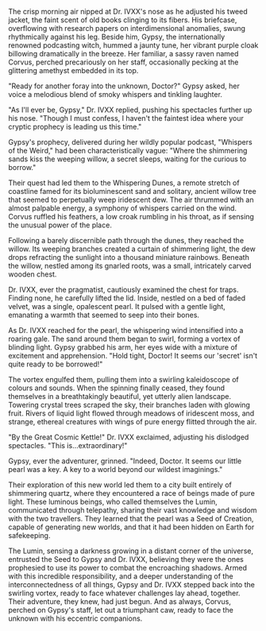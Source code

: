 The crisp morning air nipped at Dr. IVXX's nose as he adjusted his tweed jacket, the faint scent of old books clinging to its fibers. His briefcase, overflowing with research papers on interdimensional anomalies, swung rhythmically against his leg. Beside him, Gypsy, the internationally renowned podcasting witch, hummed a jaunty tune, her vibrant purple cloak billowing dramatically in the breeze.  Her familiar, a sassy raven named Corvus, perched precariously on her staff, occasionally pecking at the glittering amethyst embedded in its top.

"Ready for another foray into the unknown, Doctor?" Gypsy asked, her voice a melodious blend of smoky whispers and tinkling laughter.

"As I'll ever be, Gypsy," Dr. IVXX replied, pushing his spectacles further up his nose. "Though I must confess, I haven't the faintest idea where your cryptic prophecy is leading us this time."

Gypsy's prophecy, delivered during her wildly popular podcast, "Whispers of the Weird," had been characteristically vague: "Where the shimmering sands kiss the weeping willow, a secret sleeps, waiting for the curious to borrow."

Their quest had led them to the Whispering Dunes, a remote stretch of coastline famed for its bioluminescent sand and solitary, ancient willow tree that seemed to perpetually weep iridescent dew. The air thrummed with an almost palpable energy, a symphony of whispers carried on the wind. Corvus ruffled his feathers, a low croak rumbling in his throat, as if sensing the unusual power of the place.

Following a barely discernible path through the dunes, they reached the willow. Its weeping branches created a curtain of shimmering light, the dew drops refracting the sunlight into a thousand miniature rainbows.  Beneath the willow, nestled among its gnarled roots, was a small, intricately carved wooden chest.

Dr. IVXX, ever the pragmatist, cautiously examined the chest for traps. Finding none, he carefully lifted the lid. Inside, nestled on a bed of faded velvet, was a single, opalescent pearl. It pulsed with a gentle light, emanating a warmth that seemed to seep into their bones.

As Dr. IVXX reached for the pearl, the whispering wind intensified into a roaring gale. The sand around them began to swirl, forming a vortex of blinding light. Gypsy grabbed his arm, her eyes wide with a mixture of excitement and apprehension. "Hold tight, Doctor! It seems our 'secret' isn't quite ready to be borrowed!"

The vortex engulfed them, pulling them into a swirling kaleidoscope of colours and sounds. When the spinning finally ceased, they found themselves in a breathtakingly beautiful, yet utterly alien landscape. Towering crystal trees scraped the sky, their branches laden with glowing fruit.  Rivers of liquid light flowed through meadows of iridescent moss, and strange, ethereal creatures with wings of pure energy flitted through the air.

"By the Great Cosmic Kettle!" Dr. IVXX exclaimed, adjusting his dislodged spectacles. "This is…extraordinary!"

Gypsy, ever the adventurer, grinned.  "Indeed, Doctor.  It seems our little pearl was a key.  A key to a world beyond our wildest imaginings."

Their exploration of this new world led them to a city built entirely of shimmering quartz, where they encountered a race of beings made of pure light. These luminous beings, who called themselves the Lumin, communicated through telepathy, sharing their vast knowledge and wisdom with the two travellers. They learned that the pearl was a Seed of Creation, capable of generating new worlds, and that it had been hidden on Earth for safekeeping.

The Lumin, sensing a darkness growing in a distant corner of the universe, entrusted the Seed to Gypsy and Dr. IVXX, believing they were the ones prophesied to use its power to combat the encroaching shadows.  Armed with this incredible responsibility, and a deeper understanding of the interconnectedness of all things, Gypsy and Dr. IVXX stepped back into the swirling vortex, ready to face whatever challenges lay ahead, together.  Their adventure, they knew, had just begun.  And as always, Corvus, perched on Gypsy's staff, let out a triumphant caw, ready to face the unknown with his eccentric companions.
